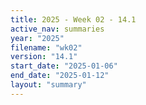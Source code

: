 ```yaml
---
title: 2025 - Week 02 - 14.1
active_nav: summaries
year: "2025"
filename: "wk02"
version: "14.1"
start_date: "2025-01-06"
end_date: "2025-01-12"
layout: "summary"
---
```

